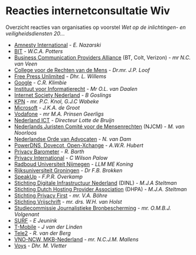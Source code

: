 # Reacties internetconsultatie Wiv

Overzicht reacties van organisaties op voorstel *Wet op de inlichtingen- en veiligheidsdiensten 20..*.

- [Amnesty International](https://koenrh.github.io/internetconsultatie-wiv/web/viewer.html?file=/internetconsultatie-wiv/documents/40507.pdf) - *E. Nazarski*
- [BIT](https://koenrh.github.io/internetconsultatie-wiv/web/viewer.html?file=/internetconsultatie-wiv/documents/40527.pdf) - *W.C.A. Potters*
- [Business Communication Providers Alliance](https://koenrh.github.io/internetconsultatie-wiv/web/viewer.html?file=/internetconsultatie-wiv/documents/40379.pdf) (BT, Colt, Verizon) - *mr N.C. van Veen*
- [College voor de Rechten van de Mens](https://koenrh.github.io/internetconsultatie-wiv/web/viewer.html?file=/internetconsultatie-wiv/documents/40383.pdf) - *Dr.mr. J.P. Loof*
- [Free Press Unlimited](https://koenrh.github.io/internetconsultatie-wiv/web/viewer.html?file=/internetconsultatie-wiv/documents/39812.pdf) - *Dhr. L. Willems*
- [Google](https://koenrh.github.io/internetconsultatie-wiv/web/viewer.html?file=/internetconsultatie-wiv/documents/40447.pdf) - *C.R. Klimbie*
- [Instituut voor Informatierecht](https://koenrh.github.io/internetconsultatie-wiv/web/viewer.html?file=/internetconsultatie-wiv/documents/40243.pdf) - *Mr O.L. van Daalen*
- [Internet Society Nederland](https://koenrh.github.io/internetconsultatie-wiv/web/viewer.html?file=/internetconsultatie-wiv/documents/40239.pdf) - *B Goslings*
- [KPN](https://koenrh.github.io/internetconsultatie-wiv/web/viewer.html?file=/internetconsultatie-wiv/documents/40392.pdf) - *mr. P.C. Knol, G.J.C Wabeke*
- [Microsoft](https://koenrh.github.io/wiv-test/web/viewer.html?file=/internetconsultatie-wiv/documents/40413.pdf) - *J.K.A. de Groot*
- [Vodafone](https://koenrh.github.io/internetconsultatie-wiv/web/viewer.html?file=/internetconsultatie-wiv/documents/40649.pdf) - *mr M.A. Prinsen Geerligs*
- [Nederland ICT](https://koenrh.github.io/internetconsultatie-wiv/web/viewer.html?file=/internetconsultatie-wiv/documents/40552.pdf) -  *Directeur Lotte de Bruijn*
- [Nederlands	Juristen	Comité	voor	de	Mensenrechten](https://koenrh.github.io/internetconsultatie-wiv/web/viewer.html?file=/internetconsultatie-wiv/documents/40541.pdf) (NJCM) - *M. van Noorloos*
- [Nederlandse Orde van Advocaten](https://koenrh.github.io/internetconsultatie-wiv/web/viewer.html?file=/internetconsultatie-wiv/documents/40698.pdf) - *N. van Dam*
- [PowerDNS, Dovecot, Open-Xchange](https://koenrh.github.io/internetconsultatie-wiv/web/viewer.html?file=/internetconsultatie-wiv/documents/40326.pdf) - *A.W.R. Hubert*
- [Privacy Barometer](https://koenrh.github.io/internetconsultatie-wiv/web/viewer.html?file=/internetconsultatie-wiv/documents/40307.pdf) - *R. Barth*
- [Privacy International](https://koenrh.github.io/internetconsultatie-wiv/web/viewer.html?file=/internetconsultatie-wiv/documents/40209.pdf) - *C Wilson Palow*
- [Radboud Universiteit Nijmegen](https://koenrh.github.io/internetconsultatie-wiv/web/viewer.html?file=/internetconsultatie-wiv/documents/40711.pdf) - *LLM ME Koning*
- [Rijksuniversiteit Groningen](https://koenrh.github.io/internetconsultatie-wiv/web/viewer.html?file=/internetconsultatie-wiv/documents/40283.pdf) - *Dr F.B. Brokken*
- [SpeakUp](https://koenrh.github.io/internetconsultatie-wiv/web/viewer.html?file=/internetconsultatie-wiv/documents/40499.pdf) - *F.P.R. Overkamp*
- [Stichting Digitale Infrastructuur Nederland](https://koenrh.github.io/internetconsultatie-wiv/web/viewer.html?file=/internetconsultatie-wiv/documents/40572.pdf) (DINL) - *M.J.A Steltman*
- [Stichting Dutch Hosting Provider Association](https://koenrh.github.io/internetconsultatie-wiv/web/viewer.html?file=/internetconsultatie-wiv/documents/40574.pdf) (DHPA) - *M.J.A. Steltman*
- [Stichting Privacy First](https://koenrh.github.io/internetconsultatie-wiv/web/viewer.html?file=/internetconsultatie-wiv/documents/40405.pdf) - *mr. V.A. Böhre*
- [Stichting Vrijschrift](https://koenrh.github.io/internetconsultatie-wiv/web/viewer.html?file=/internetconsultatie-wiv/documents/40517.pdf) - *mr. drs. W.H. van Holst*
- [Studiecommissie Journalistieke Bronbescherming](https://koenrh.github.io/internetconsultatie-wiv/web/viewer.html?file=/internetconsultatie-wiv/documents/40402.pdf) - *mr. O.M.B.J. Volgenant*
- [SURF](https://koenrh.github.io/internetconsultatie-wiv/web/viewer.html?file=/internetconsultatie-wiv/documents/40451.pdf) - *E Jeunink*
- [T-Mobile](https://koenrh.github.io/internetconsultatie-wiv/web/viewer.html?file=/internetconsultatie-wiv/documents/https://local) - *J van der Linden*
- [Tele2](https://koenrh.github.io/internetconsultatie-wiv/web/viewer.html?file=/internetconsultatie-wiv/documents/40204.pdf) - *R. van der Berg*
- [VNO-NCW, MKB-Nederland](https://koenrh.github.io/internetconsultatie-wiv/web/viewer.html?file=/internetconsultatie-wiv/documents/40385.pdf) - *mr. N.C.J.M. Mallens*
- [Voys](https://koenrh.github.io/internetconsultatie-wiv/web/viewer.html?file=/internetconsultatie-wiv/documents/40397.pdf) - *Dhr. M. Vletter*
